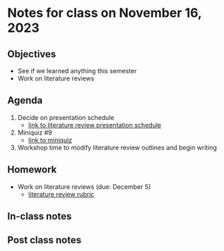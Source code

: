 # Notes for class on November 16, 2023

## Objectives
- See if we learned anything this semester
- Work on literature reviews

## Agenda
1. Decide on presentation schedule
	- [link to literature review presentation schedule](../literature_review/presentation_schedule.md)
2. Miniquiz #9
	- [link to miniquiz](../miniquizzes/miniquiz9_11.16.2023.pdf)
3. Workshop time to modify literature review outlines and begin writing

## Homework
- Work on literature reviews (due: December 5)
	- [literature review rubric](../rubrics/review_rubric.md)

## In-class notes

## Post class notes
